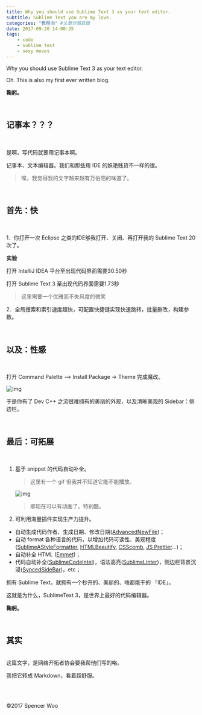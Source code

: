 ```yaml
---
title: Why you should use Sublime Text 3 as your text editor.
subtitle: Sublime Text you are my love.
categories: "教程向" #文章分類目錄
date: 2017-09-20 14:00:35
tags:
	- code
	- sublime text
	- sexy moves
---
```


Why you should use Sublime Text 3 as your text editor.

Oh. This is also my first ever written blog.

**鞠躬。**

</br>

## 记事本？？？

</br>

是啊，写代码就要用记事本啊。

记事本、文本编辑器。我们和那些用 IDE 的妖艳贱货不一样的很。

> 唉，我觉得我的文字越来越有万伯阳的味道了。

</br>

## 首先：快

</br>

1．你打开一次 Eclipse 之类的IDE够我打开、关闭、再打开我的 Sublime Text 20次了。

**实验**

打开 IntelliJ IDEA 平台至出现代码界面需要30.50秒

打开 Sublime Text 3 至出现代码界面需要1.73秒

> 这里需要一个优雅而不失风度的微笑



2．全局搜索和索引速度超快，可配置快捷键实现快速跳转，批量删改，构建参数。

</br>

## 以及：性感

</br>

打开 Command Palette –> Install Package -> Theme 完成魔改。

![img](http://owkccdyrm.bkt.clouddn.com/Jietu20171031-184914.jpg)

于是你有了 Dev C++ 之流很难拥有的美丽的外观，以及清晰美观的 Sidebar：侧边栏。

</br>

## 最后：可拓展

</br>

1. 基于 snippet 的代码自动补全。

   > 这里有一个 gif 但我并不知道它能不能播放。

   ![img](http://owkccdyrm.bkt.clouddn.com/IMB_LQv5Yj.GIF)

   > 耶现在可以有动画了。特别酷。

2. 可利用海量插件实现生产力提升。

- 自动生成代码作者、生成日期、修改日期([AdvancedNewFile](http://github.com/skuroda/Sublime-AdvancedNewFile/))；
- 自动 format 各种语言的代码，以增加代码可读性、美观程度([SublimeAStyleFormatter](http://github.com/timonwong/SublimeAStyleFormatter), [HTMLBeautify](http://github.com/rareyman/HTMLBeautify), [CSScomb](http://github.com/csscomb/sublime-csscomb), [JS Prettier](http://github.com/jonlabelle/SublimeJsPrettier)…)；
- 自动补全 HTML ([Emmet](http://github.com/sergeche/emmet-sublime))；
- 代码自动补全([SublimeCodeIntel](http://github.com/SublimeCodeIntel/SublimeCodeIntel))，语法高亮([SublimeLinter](http://github.com/SublimeLinter/SublimeLinter3))，侧边栏背景沉浸([SyncedSideBar](http://github.com/TheSpyder/SyncedSideBar))，etc；

拥有 Sublime Text，就拥有一个秒开的、美丽的、啥都能干的 「IDE」。

这就是为什么，SublimeText 3，是世界上最好的代码编辑器。

**鞠躬。**

</br>

## 其实
</br>
这篇文字，是网络开拓者协会要我帮他们写的咯。

我把它转成 Markdown，看着超舒服。

</br>
</br>


©2017 Spencer Woo
